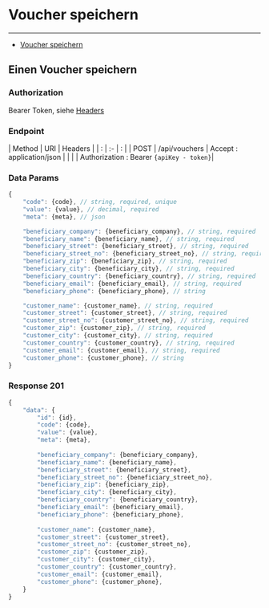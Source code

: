 # Voucher speichern

---

- [Voucher speichern](#overview)

<a name="overview"></a>
## Einen Voucher speichern

### Authorization
Bearer Token, siehe [Headers](/{{route}}/{{version}}/buxale-button/integration)

### Endpoint

| Method | URI   | Headers |
| : |   :-   |  :  |
| POST | /api/vouchers | Accept : application/json |
| | | Authorization : Bearer `{apiKey - token}`|

### Data Params
```javascript
{
	"code": {code}, // string, required, unique
	"value": {value}, // decimal, required
	"meta": {meta}, // json

	"beneficiary_company": {beneficiary_company}, // string, required
	"beneficiary_name": {beneficiary_name}, // string, required
	"beneficiary_street": {beneficiary_street}, // string, required
	"beneficiary_street_no": {beneficiary_street_no}, // string, required
	"beneficiary_zip": {beneficiary_zip}, // string, required
	"beneficiary_city": {beneficiary_city}, // string, required
	"beneficiary_country": {beneficiary_country}, // string, required
	"beneficiary_email": {beneficiary_email}, // string, required
	"beneficiary_phone": {beneficiary_phone}, // string

	"customer_name": {customer_name}, // string, required
	"customer_street": {customer_street}, // string, required
	"customer_street_no": {customer_street_no}, // string, required
	"customer_zip": {customer_zip}, // string, required
	"customer_city": {customer_city}, // string, required
	"customer_country": {customer_country}, // string, required
	"customer_email": {customer_email}, // string, required
	"customer_phone": {customer_phone}, // string
}
```

### Response 201
```javascript
{
    "data": {
        "id": {id},
        "code": {code},
        "value": {value},
        "meta": {meta},
    
        "beneficiary_company": {beneficiary_company},
        "beneficiary_name": {beneficiary_name},
        "beneficiary_street": {beneficiary_street},
        "beneficiary_street_no": {beneficiary_street_no},
        "beneficiary_zip": {beneficiary_zip},
        "beneficiary_city": {beneficiary_city},
        "beneficiary_country": {beneficiary_country},
        "beneficiary_email": {beneficiary_email},
        "beneficiary_phone": {beneficiary_phone},
    
        "customer_name": {customer_name},
        "customer_street": {customer_street},
        "customer_street_no": {customer_street_no},
        "customer_zip": {customer_zip},
        "customer_city": {customer_city},
        "customer_country": {customer_country},
        "customer_email": {customer_email},
        "customer_phone": {customer_phone},
    }
}
```
